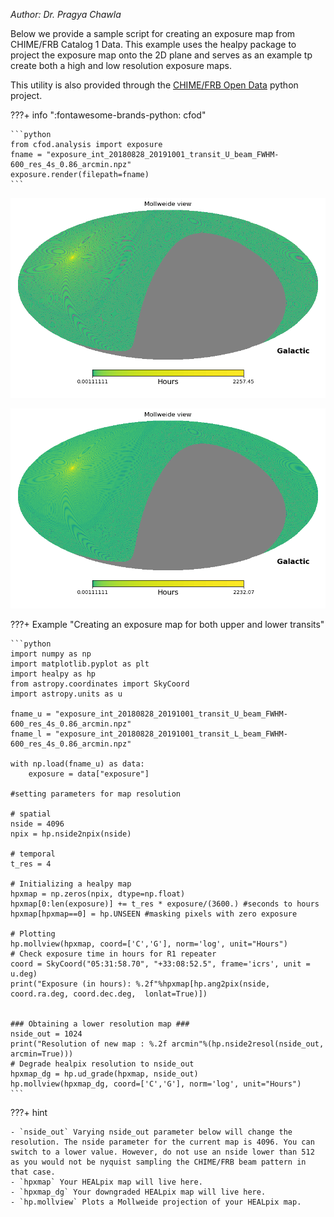 *Author: Dr. Pragya Chawla*


Below we provide a sample script for creating an exposure map from CHIME/FRB Catalog 1 Data. This example uses the healpy package to project the exposure map onto the 2D plane and serves as an example tp create both a high and low resolution exposure maps.

This utility is also provided through the [CHIME/FRB Open Data](https://github.com/chime-frb-open-data/chime-frb-open-data) python project.

???+ info ":fontawesome-brands-python: cfod"

    ```python
    from cfod.analysis import exposure
    fname = "exposure_int_20180828_20191001_transit_U_beam_FWHM-600_res_4s_0.86_arcmin.npz"
    exposure.render(filepath=fname)
    ```


![high res image](static/exposure/hires.png)

![low res image](static/exposure/lowerres.png)

???+ Example "Creating an exposure map for both upper and lower transits"

    ```python
    import numpy as np
    import matplotlib.pyplot as plt
    import healpy as hp
    from astropy.coordinates import SkyCoord
    import astropy.units as u

    fname_u = "exposure_int_20180828_20191001_transit_U_beam_FWHM-600_res_4s_0.86_arcmin.npz"
    fname_l = "exposure_int_20180828_20191001_transit_L_beam_FWHM-600_res_4s_0.86_arcmin.npz"
    
    with np.load(fname_u) as data:
        exposure = data["exposure"]
    
    #setting parameters for map resolution 

    # spatial
    nside = 4096
    npix = hp.nside2npix(nside)

    # temporal
    t_res = 4 
    
    # Initializing a healpy map
    hpxmap = np.zeros(npix, dtype=np.float) 
    hpxmap[0:len(exposure)] += t_res * exposure/(3600.) #seconds to hours
    hpxmap[hpxmap==0] = hp.UNSEEN #masking pixels with zero exposure
    
    # Plotting
    hp.mollview(hpxmap, coord=['C','G'], norm='log', unit="Hours")
    # Check exposure time in hours for R1 repeater
    coord = SkyCoord("05:31:58.70", "+33:08:52.5", frame='icrs', unit = u.deg)
    print("Exposure (in hours): %.2f"%hpxmap[hp.ang2pix(nside, coord.ra.deg, coord.dec.deg,  lonlat=True)])


    ### Obtaining a lower resolution map ###
    nside_out = 1024 
    print("Resolution of new map : %.2f arcmin"%(hp.nside2resol(nside_out, arcmin=True)))
    # Degrade healpix resolution to nside_out
    hpxmap_dg = hp.ud_grade(hpxmap, nside_out) 
    hp.mollview(hpxmap_dg, coord=['C','G'], norm='log', unit="Hours")
    ```

???+ hint

    - `nside_out` Varying nside_out parameter below will change the resolution. The nside parameter for the current map is 4096. You can switch to a lower value. However, do not use an nside lower than 512 as you would not be nyquist sampling the CHIME/FRB beam pattern in that case.
    - `hpxmap` Your HEALpix map will live here.
    - `hpxmap_dg` Your downgraded HEALpix map will live here.
    - `hp.mollview` Plots a Mollweide projection of your HEALpix map.
